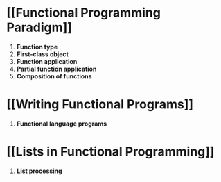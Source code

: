 # [[Functional Programming Paradigm]]
1.  **Function type**
2. **First-class object**
3. **Function application**
4. **Partial function application**
5. **Composition of functions**
# [[Writing Functional Programs]]
1. **Functional language programs**
# [[Lists in Functional Programming]]
1. **List processing**
